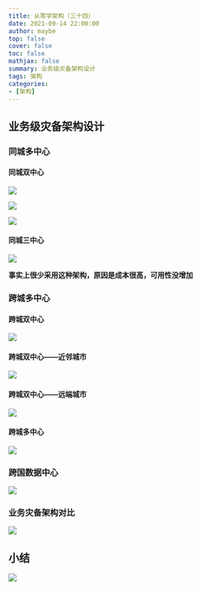 ```yaml
---
title: 从零学架构（三十四）
date: 2021-09-14 22:00:00
author: maybe
top: false
cover: false
toc: false
mathjax: false
summary: 业务级灾备架构设计
tags: 架构
categories:
- [架构]
---
```


## 业务级灾备架构设计

### 同城多中心

#### 同城双中心

![](/medias/assets/20210914211351.png)

![](/medias/assets/20210914211508.png)

![](/medias/assets/20210914211732.png)

#### 同城三中心

![](/medias/assets/20210914211827.png)

**事实上很少采用这种架构，原因是成本很高，可用性没增加**

### 跨城多中心

#### 跨城双中心

![](/medias/assets/20210914212052.png)

#### 跨城双中心——近邻城市

![](/medias/assets/20210914212228.png)

#### 跨城双中心——远端城市

![](/medias/assets/20210914212524.png)

#### 跨城多中心

![](/medias/assets/20210914212611.png)

### 跨国数据中心

![](/medias/assets/20210914212745.png)

### 业务灾备架构对比

![](/medias/assets/20210914213055.png)

## 小结

![](/medias/assets/%E4%B8%9A%E5%8A%A1%E7%BA%A7%E7%81%BE%E5%A4%87%E6%9E%B6%E6%9E%84%E8%AE%BE%E8%AE%A1.png)
